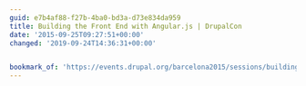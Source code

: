 ```yaml
---
guid: e7b4af88-f27b-4ba0-bd3a-d73e834da959
title: Building the Front End with Angular.js | DrupalCon
date: '2015-09-25T09:27:51+00:00'
changed: '2019-09-24T14:36:31+00:00'


bookmark_of: 'https://events.drupal.org/barcelona2015/sessions/building-front-end-angularjs'
---
```




